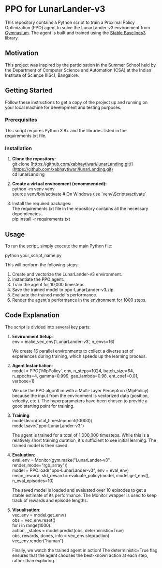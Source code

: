 # **PPO for LunarLander-v3**

This repository contains a Python script to train a Proximal Policy Optimization (PPO) agent to solve the LunarLander-v3 environment from [Gymnasium](https://gymnasium.farama.org/). The agent is built and trained using the [Stable Baselines3](https://stable-baselines3.readthedocs.io/en/master/) library.

## **Motivation**

This project was inspired by the participation in the Summer School held by the Department of Computer Science and Automation (CSA) at the Indian Institute of Science (IISc), Bangalore.

## **Getting Started**

Follow these instructions to get a copy of the project up and running on your local machine for development and testing purposes.

### **Prerequisites**

This script requires Python 3.8+ and the libraries listed in the requirements.txt file.

### **Installation**

1. **Clone the repository:**  
   git clone \[https://github.com/xabhaytiwari/lunarLanding.git\](https://github.com/xabhaytiwari/lunarLanding.git)  
   cd lunarLanding

2. **Create a virtual environment (recommended):**  
   python \-m venv venv  
   source venv/bin/activate  \# On Windows use \`venv\\Scripts\\activate\`

3. Install the required packages:  
   The requirements.txt file in the repository contains all the necessary dependencies.  
   pip install \-r requirements.txt

## **Usage**

To run the script, simply execute the main Python file:

python your\_script\_name.py

This will perform the following steps:

1. Create and vectorize the LunarLander-v3 environment.  
2. Instantiate the PPO agent.  
3. Train the agent for 10,000 timesteps.  
4. Save the trained model to ppo-LunarLander-v3.zip.  
5. Evaluate the trained model's performance.  
6. Render the agent's performance in the environment for 1000 steps.

## **Code Explanation**

The script is divided into several key parts:

1. **Environment Setup**:  
   env \= make\_vec\_env('LunarLander-v3', n\_envs=16)

   We create 16 parallel environments to collect a diverse set of experiences during training, which speeds up the learning process.  
2. **Agent Instantiation**:  
   model \= PPO('MlpPolicy', env, n\_steps=1024, batch\_size=64, n\_epochs=4, gamma=0.999, gae\_lambda=0.98, ent\_coef=0.01, verbose=1)

   We use the PPO algorithm with a Multi-Layer Perceptron (MlpPolicy) because the input from the environment is vectorized data (position, velocity, etc.). The hyperparameters have been chosen to provide a good starting point for training.  
3. **Training**:  
   model.learn(total\_timesteps=int(10000))  
   model.save("ppo-LunarLander-v3")

   The agent is trained for a total of 1,000,000 timesteps. While this is a relatively short training duration, it's sufficient to see initial learning. The trained model is then saved.  
4. **Evaluation**:  
   eval\_env \= Monitor(gym.make("LunarLander-v3", render\_mode="rgb\_array"))  
   model \= PPO.load("ppo-LunarLander-v3", env \= eval\_env)  
   mean\_reward, std\_reward \= evaluate\_policy(model, model.get\_env(), n\_eval\_episodes=10)

   The saved model is loaded and evaluated over 10 episodes to get a stable estimate of its performance. The Monitor wrapper is used to keep track of rewards and episode lengths.  
5. **Visualisation**:  
   vec\_env \= model.get\_env()  
   obs \= vec\_env.reset()  
   for i in range(1000):  
       action, \_states \= model.predict(obs, deterministic=True)  
       obs, rewards, dones, info \= vec\_env.step(action)  
       vec\_env.render("human")

   Finally, we watch the trained agent in action\! The deterministic=True flag ensures that the agent chooses the best-known action at each step, rather than exploring.
